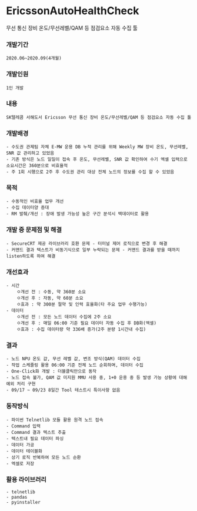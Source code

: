 # EricssonAutoHealthCheck
무선 통신 장비 온도/무선레벨/QAM 등 점검요소 자동 수집 툴

### 개발기간
    2020.06~2020.09(4개월)   
    
### 개발인원
    1인 개발

### 내용
    SK텔레콤 서해도서 Ericsson 무선 통신 장비 온도/무선레벨/QAM 등 점검요소 자동 수집 툴
    
### 개발배경   
    - 수도권 관제팀 자체 E-MW 운용 DB 누적 관리를 위해 Weekly MW 장비 온도, 무선레벨, SNR 값 관리하고 있었음   
    - 기존 방식은 노드 일일이 접속 후 온도, 무선레벨, SNR 값 확인하여 수기 엑셀 입력으로 소요시간은 360분으로 비효율적   
    - 주 1회 시행으로 2주 후 수도권 관리 대상 전체 노드의 정보를 수집 할 수 있었음   
   
### 목적   
    - 수동적인 비효율 업무 개선   
    - 수집 데이터양 증대   
    - RM 발췌/개선 : 장애 발생 가능성 높은 구간 분석시 백데이터로 활용   
   
### 개발 중 문제점 및 해결   
    - SecureCRT 제공 라이브러리 호환 문제 - 터미널 제어 로직으로 변경 후 해결   
    - 커맨드 결과 텍스트가 비동기식으로 일부 누락되는 문제 - 커맨드 결과를 받을 때까지 listen하도록 하여 해결   
   
### 개선효과   
    - 시간   
        ㅇ개선 전 : 수동, 약 360분 소요
        ㅇ개선 후 : 자동, 약 60분 소요
        ㅇ효과 : 약 300분 절약 및 인력 효율화(타 주요 업무 수행가능)
    - 데이터
        ㅇ개선 전 : 모든 노드 데이터 수집에 2주 소요
        ㅇ개선 후 : 매일 06:00 기준 필요 데이터 자동 수집 후 DB화(엑셀)
        ㅇ효과 : 수집 데이터량 약 336배 증가(2주 분량 1시간내 수집)
### 결과
    - 노드 NPU 온도 값, 무선 레벨 값, 변조 방식(QAM) 데이터 수집
    - 작업 스케줄링 활용 06:00 기준 전체 노드 순회하며, 데이터 수집
    - One-Click화 개발 : 더블클릭만으로 동작
    - 노드 접속 불가, QAM 값 미지원 MMU 사용 중, 1+0 운용 중 등 발생 가능 상황에 대해 예외 처리 구현
    - 09/17 ~ 09/23 8일간 Tool 테스트시 특이사항 없음
 
### 동작방식
    - 파이썬 Telnetlib 모듈 활용 원격 노드 접속
    - Command 입력
    - Command 결과 텍스트 추출
    - 텍스트내 필요 데이터 파싱
    - 데이터 가공
    - 데이터 테이블화
    - 상기 로직 반복하여 모든 노드 순환
    - 엑셀로 저장
    
### 활용 라이브러리
    - telnetlib
    - pandas
    - pyinstaller
